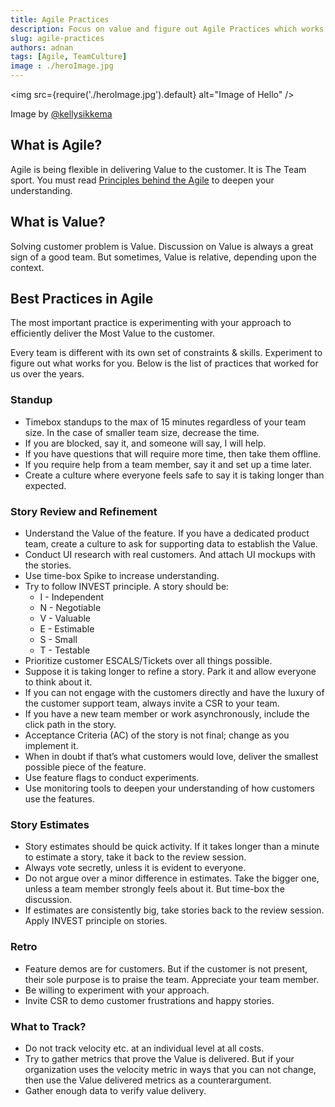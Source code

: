 ```yaml
---
title: Agile Practices
description: Focus on value and figure out Agile Practices which works for your team 
slug: agile-practices
authors: adnan
tags: [Agile, TeamCulture]
image : ./heroImage.jpg
---
```

<head>
  <meta name="og:image" content="{require('./heroImage.jpg').default}" />
</head>

<img
src={require('./heroImage.jpg').default}
alt="Image of Hello"
/>

Image by [@kellysikkema](https://unsplash.com/@kellysikkema)



## What is Agile?

Agile is being flexible in delivering Value to the customer. It is The Team sport. You must read [Principles behind the Agile](https://agilemanifesto.org/principles.html) to deepen your understanding.

## What is Value?

Solving customer problem is Value. Discussion on Value is always a great sign of a good team. But sometimes, Value is relative, depending upon the context.

## Best Practices in Agile

The most important practice is experimenting with your approach to efficiently deliver the Most Value to the customer.
<!--truncate-->
Every team is different with its own set of constraints & skills. Experiment to figure out what works for you. Below is the list of practices that worked for us over the years.

### Standup

- Timebox standups to the max of 15 minutes regardless of your team size. In the case of smaller team size, decrease the time.
- If you are blocked, say it, and someone will say, I will help.
- If you have questions that will require more time, then take them offline.
- If you require help from a team member, say it and set up a time later.
- Create a culture where everyone feels safe to say it is taking longer than expected.

### Story Review and Refinement

- Understand the Value of the feature. If you have a dedicated product team, create a culture to ask for supporting data to establish the Value.
- Conduct UI research with real customers. And attach UI mockups with the stories.
- Use time-box Spike to increase understanding.
- Try to follow INVEST principle. A story should be: 
    - I - Independent
    - N - Negotiable
    - V - Valuable
    - E - Estimable
    - S - Small
    - T - Testable
- Prioritize customer ESCALS/Tickets over all things possible.
- Suppose it is taking longer to refine a story. Park it and allow everyone to think about it.
- If you can not engage with the customers directly and have the luxury of the customer support team, always invite a CSR to your team.
- If you have a new team member or work asynchronously, include the click path in the story.
- Acceptance Criteria (AC) of the story is not final; change as you implement it.
- When in doubt if that’s what customers would love, deliver the smallest possible piece of the feature.
- Use feature flags to conduct experiments.
- Use monitoring tools to deepen your understanding of how customers use the features.

### Story Estimates

- Story estimates should be quick activity. If it takes longer than a minute to estimate a story, take it back to the review session.
- Always vote secretly, unless it is evident to everyone.
- Do not argue over a minor difference in estimates. Take the bigger one, unless a team member strongly feels about it. But time-box the discussion.
- If estimates are consistently big, take stories back to the review session. Apply INVEST principle on stories.

### Retro

- Feature demos are for customers. But if the customer is not present, their sole purpose is to praise the team. Appreciate your team member.
- Be willing to experiment with your approach.
- Invite CSR to demo customer frustrations and happy stories.

### What to Track?

- Do not track velocity etc. at an individual level at all costs. 
- Try to gather metrics that prove the Value is delivered. But if your organization uses the velocity metric in ways that you can not change, then use the Value delivered metrics as a counterargument.
- Gather enough data to verify value delivery.
